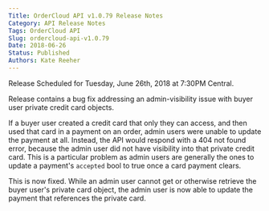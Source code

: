 ```yaml
---
Title: OrderCloud API v1.0.79 Release Notes
Category: API Release Notes
Tags: OrderCloud API
Slug: ordercloud-api-v1.0.79
Date: 2018-06-26
Status: Published
Authors: Kate Reeher
---
```


Release Scheduled for Tuesday, June 26th, 2018 at 7:30PM Central.

Release contains a bug fix addressing an admin-visibility issue with buyer user private credit card objects. 

If a buyer user created a credit card that only they can access, and then used that card in a payment on an order, admin users were unable to update the payment at all. Instead, the API would respond with a 404 not found error, because the admin user did not have visibility into that private credit card. This is a particular problem as admin users are generally the ones to update a payment's `accepted` bool to true once a card payment clears. 

This is now fixed. While an admin user cannot get or otherwise retrieve the buyer user's private card object, the admin user is now able to update the payment that references the private card. 
